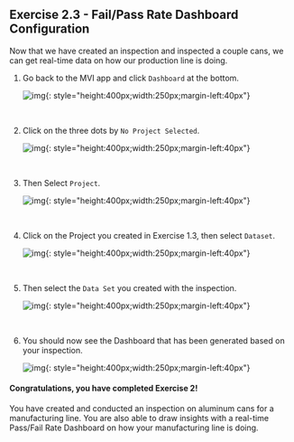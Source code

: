 



<h2>Exercise 2.3 - Fail/Pass Rate Dashboard Configuration</h2>

Now that we have created an inspection and inspected a couple cans, we can get real-time data on how our production line is doing. 

1. Go back to the MVI app and click `Dashboard` at the bottom.

    ![img](/img/mvi-hol-imgs/img-exerciseTwo/img-exercise2-3/dashboardB.png){: style="height:400px;width:250px;margin-left:40px"}

    <br>

2. Click on the three dots by `No Project Selected`.

    ![img](/img/mvi-hol-imgs/img-exerciseTwo/img-exercise2-3/project2.png){: style="height:400px;width:250px;margin-left:40px"}

    <br>

3. Then Select `Project`.

    ![img](/img/mvi-hol-imgs/img-exerciseTwo/img-exercise2-3/selectProject.png){: style="height:400px;width:250px;margin-left:40px"}

    <br>

4. Click on the Project you created in Exercise 1.3, then select `Dataset`.

    ![img](/img/mvi-hol-imgs/img-exerciseTwo/img-exercise2-3/myProject.png){: style="height:400px;width:250px;margin-left:40px"}

    <br>

5. Then select the `Data Set` you created with the inspection.

    ![img](/img/mvi-hol-imgs/img-exerciseTwo/img-exercise2-3/dataSet1.png){: style="height:400px;width:250px;margin-left:40px"}

    <br>

6. You should now see the Dashboard that has been generated based on your inspection. 

    ![img](/img/mvi-hol-imgs/img-exerciseTwo/img-exercise2-3/dashboard.png){: style="height:400px;width:250px;margin-left:40px"}

 <h4>Congratulations, you have completed Exercise 2!</h4>

You have created and conducted an inspection on aluminum cans for a manufacturing line. You are also able to draw insights with a real-time Pass/Fail Rate Dashboard on how your manufacturing line is doing. 


